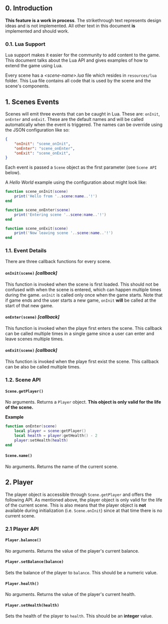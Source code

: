 ## 0. Introduction

**This feature is a work in process**. The strikethrough text represents design ideas and is not implemented. All other text in this document **is** implemented and should work.

### 0.1. Lua Support

Lua support makes it easier for the community to add content to the game. This document talks about the Lua API and gives examples of how to extend the game using Lua.

Every scene has a *&lt;scene-name&gt;.lua* file which resides in `resources/lua` folder. This Lua file contains all code that is used by the scene and the scene's components. 

## 1. Scenes Events

Scenes will emit three events that can be caught in Lua. These are: `onInit`, `onEnter` and `onExit`. These are the default names and will be called automatically when the event is triggered. The names can be override using the JSON configuration like so:

```json
{
    "onInit": "scene_onInit",
    "onEnter": "scene_onEnter",
    "onExit": "scene_onExit",
}
```

Each event is passed a `Scene` object as the first parameter (see `Scene API` below).

A *Hello World* example using the configuration about might look like:

```lua
function scene_onInit(scene)
    print('Hello from '..scene:name..'!')
end

function scene_onEnter(scene)
    print('Entering scene '..scene:name..'!')
end

function scene_onExit(scene)
    print('Now leaving scene '..scene:name..'!')
end
```
</s>

### 1.1. Event Details

There are three callback functions for every scene.

#### `onInit(scene)` *[callback]*

This function is invoked when the scene is first loaded. This should not be confused with when the scene is entered, which can happen multiple times during the game. `onInit` is called only once when the game starts. Note that if game ends and the user starts a new game, `onInit` **will** be called at the start of that new game.

#### `onEnter(scene)` *[callback]*

This function is invoked when the playe first enters the scene. This callback can be called multiple times in a single game since a user can enter and leave scenes multiple times.

#### `onExit(scene)` *[callback]*

This function is invoked when the playe first exist the scene. This callback can be also be called multiple times.

### 1.2. Scene API

#### `Scene.getPlayer()`

No arguments. Returns a `Player` object. **This object is only valid for the life of the scene.** 

**Example**
```lua
function onEnter(scene)
    local player = scene:getPlayer()
    local health = player:getHealth() - 2
    player:setHealth(health)
end
```

#### `Scene.name()`

No arguments. Returns the name of the current scene.

## 2. Player

The player object is accessible through `Scene.getPlayer` and offers the following API. As mentioned above, the player object is only valid for the life of the current scene. This is also means that the player object is **not** available during initialization (i.e. `Scene.onInit`) since at that time there is no current scene.

### 2.1 Player API

#### `Player.balance()`

No arguments. Returns the value of the player's current balance.

#### `Player.setBalance(balance)`

Sets the balance of the player to `balance`. This should be a numeric value.

#### `Player.health()`

No arguments. Returns the value of the player's current health.

#### `Player.setHealth(health)`

Sets the health of the player to `health`. This should be an **integer** value.

<!--

<hr/>

<s>
# Chapter 3. Resources

# Chapter 8. Modal Windows

 This library serves as means to display messages to the player such as dialog, or to prompt the player for questions. Modal Windows capture all input from the game demanding the user either make a choice or dismiss the window before moving on.

## 8.1. Static Modal Methods

Static methods can be used without declaring a `Modal` object, and provide basic functionality for common usages of modal windows.

### **`Modal.message(image,string)`** *[static]*

![](images/modal-dialogue.png)

Displays an image on the left hand side of the widow with a string on the right hand side. This box can be dismissed with the space bar or the escape key.

#### **Arguments**

`image` - A pre-cached image to display on the left hand side. This image will automatically be scaled to 32x32.</br>
`string` -  The string to display

<hr/>

### **`Modal.yesno(image,string)` &rarr; `bool`** *[static]*

![](images/modal-yesno.png)

Displays an image on the left hand side of the widow with a string on the right hand side. The player is presented with a yes/no selection that can be changed with the up and down arrow keys, and selected with the space bar.

on the left hand side of the window, and `string` on the right hand side. The `image` must have been previously loaded in the [resource cache](#resource-cache).

#### **Arguments**

`image` - A pre-cached image to display on the left hand side. This image will automatically be scaled to 32x32.</br>
`string` -  The string to display

#### **Returns**
`boolean` - Returns `true` if the user selected "Yes", or `false` if the user selected "No".
</s>

<hr/>

## 8.2. Modal Objects

When more fine grained control is needed, the `Modal` class offers more options. For example:

```lua
local window = Modal.new(nil, "Please select A, B or C")
window:addOption(0, "Choice A")
window:addOption(1, "Choice B")
window:addOption(2, "Choice C")

local result = window.exec()
if (result == 0) then
    Modal.message("You selected A")
else if (result == 1) then
    Modal.message("You selected B")
else if (result == 2) then
    Modal.message("You selected C")
end
```

### 11.2.4. `Modal.new(` Class

```lua
local window = Modal.new()

```
-->